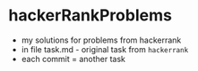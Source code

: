 # hackerRankProblems
- my solutions for problems from hackerrank
- in file task.md - original task from `hackerrank`
- each commit = another task
